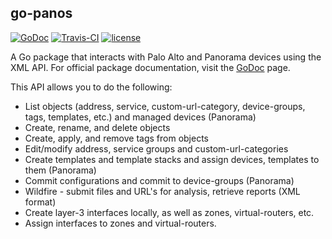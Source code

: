 ## go-panos
[![GoDoc](https://godoc.org/github.com/scottdware/go-panos?status.svg)](https://godoc.org/github.com/scottdware/go-panos) [![Travis-CI](https://travis-ci.org/scottdware/go-panos.svg?branch=master)](https://travis-ci.org/scottdware/go-panos)
[![license](http://img.shields.io/badge/license-MIT-red.svg?style=flat)](https://raw.githubusercontent.com/scottdware/go-panos/master/LICENSE)

A Go package that interacts with Palo Alto and Panorama devices using the XML API. For official package documentation, visit the [GoDoc][godoc-go-panos] page.

This API allows you to do the following:

* List objects (address, service, custom-url-category, device-groups, tags, templates, etc.) and managed devices (Panorama)
* Create, rename, and delete objects
* Create, apply, and remove tags from objects
* Edit/modify address, service groups and custom-url-categories
* Create templates and template stacks and assign devices, templates to them (Panorama)
* Commit configurations and commit to device-groups (Panorama)
* Wildfire - submit files and URL's for analysis, retrieve reports (XML format)
* Create layer-3 interfaces locally, as well as zones, virtual-routers, etc.
* Assign interfaces to zones and virtual-routers.

<!--### Examples

#### Connecting to a Device

Establish a connection to a Palo Alto firewall or Panorama is pretty straightforward:

```Go
pa, err := panos.NewSession("pa200-fw", "admin", "paloalto")
if err != nil {
    fmt.Println(err)
}
```

Once you are connected, some basic information about the firewall/session is established and you can view it like so:

```Go
fmt.Printf("Host: %s\n", pa.Host)
fmt.Printf("Key: %s\n", pa.Key)
fmt.Printf("URI: %s\n", pa.URI)
fmt.Printf("Platform: %s\n", pa.Platform)
fmt.Printf("Model: %s\n", pa.Model)
fmt.Printf("Serial: %s\n", pa.Serial)
fmt.Printf("Software Version: %s\n", pa.SoftwareVersion)
fmt.Printf("Device Type: %s\n", pa.DeviceType)
fmt.Printf("Panorama Connection: %t\n", pa.Panorama)
```

#### Listing Objects

> Note: For complete documentation on what fields can be iterated over when listing objects/devices, please see the [official][godoc-go-panos] documentation!

##### Devices (Panorama)

> Note: Panorama ONLY

To list all devices managed by a Panorama device, use the `Devices()` function:

```Go
devices, _ := pa.Devices()

for _, d := range devices.Devices {
    fmt.Println(d.Serial)
}
```

##### Address Objects and Groups

To list all address objects, use the `Addresses()` function: 

> Note: Some of these fields will be empty based on the type of address returned.

```Go
addrs, _ := pa.Addresses()

for _, a := range addrs.Addresses {
    fmt.Println(a.Name)
    fmt.Println(a.IPAddress)
    fmt.Println(a.IPRange)
    fmt.Println(a.FQDN)
    fmt.Println(a.Description)
}
```

To list all address group objects, use the `AddressGroups()` function:

> Note: Members are in a string slice (`[]string`), so to iterate over them you can just do another loop.

```Go
addrGroups, _ := pa.AddressGroups()

for _, ag := range addrGroups.Groups {
    fmt.Println(ag.Name, ag.Type, ag.DynamicFilter, ag.Description)
    for _, m := range ag.Members {
        fmt.Println(m)
    }
}
```

##### Service Objects and Groups

To list all service objects, use the `Services()` function:

> Note: Some fields might be empty based on they type of service returned.

```Go
svcs, _ := pa.Services()

for _, s := range svcs.Services {
    fmt.Println(s.Name)
    fmt.Println(s.TCPPort)
    fmt.Println(s.UDPPort)
    fmt.Println(s.Description)
}
```

To list all service groups, use the `ServiceGroups()` function:

> Note: Members are in a string slice (`[]string`), so to iterate over them you can just do another loop.

```Go
svcGroups, _ := pa.ServiceGroups()

for _, sg := range svcGroups.Groups {
    fmt.Println(sg.Name, sg.Description)
    for _, m := range sg.Members {
        fmt.Println(m)
    }
}
```

##### Device Groups

> Note: Panorama ONLY

To list all device-groups on a Panorama device, use the `DeviceGroups()` function:

> Note: Devices (serial numbers) are in a string slice (`[]string`), so to iterate over them you can just do another loop.

```Go
devGroups, _ := pa.DeviceGroups()

for _, d := range devGroups.Groups {
    fmt.Println(d.Name)
    for _, serial := range d.Devices {
        fmt.Println(serial)
    }
}

```

##### Templates

> Note: Panorama ONLY

To list all templates on a Panorama device, use the `Templates()` function:

> Note: Devices (serial numbers) are in a string slice (`[]string`), so to iterate over them you can just do another loop.

```Go
temps, _ := pa.Templates()

for _, t := range temps.Templates {
    fmt.Println(t.Name)
    for _, serial := range t.Devices {
        fmt.Println(serial)
    }
}

```

##### Tags

To list all tags, use the `Tags()` function:

```Go
tags, _ := pa.Tags()

for _, t := range tags.Tags{
    fmt.Println(t.Name)
    fmt.Println(t.Color)
    fmt.Println(t.Comments)
}
```

#### Creating Objects

##### Adding Devices (Panorama)

> Note: Panorama ONLY

To add a device to be managed by Panorama, you can use the `AddDevice()` function. This takes the following parameters:

* `serial` - Serial number of the device
* `devicegroup` (optional) - If specified, the device will be added to Panorama, as well as the given device-group.

> Note: If you specify a device-group, and the device does not already exist within Panorama...then it will be added to Panorama as well.

```Go
// Add a device to Panorama
pa.AddDevice("1084782033")

// Add a device to a device-group
pa.AddDevice("1084782033", "Lab-Device-Group")
```

##### Specify a Panorama Server on a Device

You can specify a Panorama server on a device by using the `SetPanoramaServer()` function:

```Go
pa.SetPanoramaServer("10.1.1.1")
```

##### Addresses

The `CreateAddress()` function takes 4 parameters: `name`, `address type`, `address` and an (optional) `description`. When
creating an address object on Panorama, you must specify the `device-group` to create the object in as the last parameter.


> Note: The second parameter is the address type. It can be one of `ip`, `range` or `fqdn`.

```Go
pa.CreateAddress("fqdn-object", "fqdn", "sdubs.org", "My personal website")
pa.CreateAddress("Apple-subnet", "ip", "17.0.0.0/8", "")
pa.CreateAddress("IP-range", "range", "192.168.1.1-192.168.1.20", "IP address range")
```

When creating an address or service on a Panorama device, specify the desired device-group as the 
last parameter, like so:

```Go
pa.CreateAddress("panorama-IP-object", "ip", "10.1.1.5", "", "Lab-Devices")
```

##### Address Groups

The `CreateStaticGroup()` function creates a static address group, and takes the following parameters: `name`, `members`, `description`. When
creating an address group on Panorama, you must specify the `device-group` to create the object in as the last parameter.

If you are specifying multiple address objects, they must be separated by a comma for the `members` parameter: `"server1, server2, pc1"`

```Go
pa.CreateStaticGroup("Custom-address-objects", "my-ip1, server-subnet, fqdn-host", "")

// When creating an address group on a Panorama device, specify the desired device-group as the 
// last parameter, like so:
pa.CreateStaticGroup("Custom-address-objects", "my-ip1, server-subnet, fqdn-host", "", "Lab-Device-Group")
```

The `CreateDynamicGroup()` function creates a dynamic address group, and takes the following parameters: `name`, `criteria`, `description`. When
creating an address group on Panorama, you must specify the `device-group` to create the object in as the last parameter.

The `criteria` parameter must be written similar to how it is once you have selected your match criteria (tags) through the GUI:

`'tag1' and 'tag2' or 'tag5'`

> Note: You can get a listing of tags on the device by using the `Tags()` function as described above.

```Go
pa.CreateDynamicGroup("Dynamic-Servers", "'server-tag' and 'other tag'", "")

// Creating a dynamic address group on a Panorama devices is done like so:
pa.CreateDynamicGroup("Dynamic-Servers", "'server-tag' and 'other tag'", "", "Some-Panorama-Device-Group")
```

##### Services

The `CreateService()` function takes 4 parameters: `name`, `protocol`, `port` and an (optional) `description`. When
creating a service object on Panorama, you must specify the `device-group` to create the object in as the last parameter.

> Note: The third parameter is the port number(s). Port can be a single port #, range (1-65535), or comma separated (80, 8080, 443).

```Go
pa.CreateService("proxy-ports", "tcp", "8080,80,443", "")
pa.CreateService("misc-udp", "udp", "10001-10050", "Random UDP ports")
```

Just like creating address objects on Panorama, the same applies to service objects:

```Go
pa.CreateAddress("panorama-ports", "tcp", "8000-9000", "Misc TCP ports", "Lab-Devices")
```

##### Service Groups

The `CreateServiceGroup()` function creates a service group, and takes the following parameters: `name`, `members`, `description`. When
creating a service group on Panorama, you must specify the `device-group` to create the object in as the last parameter.

If you are specifying multiple service objects, they must be separated by a comma for the `members` parameter: `"tcp-port, udp-port"`

```Go
pa.CreateServiceGroup("Custom-ports", "tcp-5000, web-browsing, snmp", "")

// When creating a service group on a Panorama device, specify the desired device-group as the 
// last parameter, like so:
pa.CreateServiceGroup("Custom-ports", "tcp-5000, web-browsing, snmp", "", "Lab-Device-Group")
```

##### Custom URL Categories

You can create custom URL categories by using the `CreateURLCategory()` function, using the following parameters: `name` and `urls`. When
creating a custom URL category on Panorama, you must specify the `device-group` to create the object in as the last parameter.

If you are specifying multiple URL's, they must be separated by a comma for the `urls` parameter: `"www.*.com, sdubs.org"`

```Go
pa.CreateURLCategory("custom-URLs", "*.badsite.com, www.*.org, company.com")

// When creating a custom URL category on a Panorama device, specify the desired device-group as the 
// last parameter, like so:
pa.CreateURLCategory("custom-URLs", "*.badsite.com, www.*.org, company.com", "Lab-Device-Group")

// Add/remove URL's
pa.EditURLCategory("add", "*.sdubs.org", "custom-URLs")
pa.EditURLCategory("remove", "*.badsite.com", "custom-URLs")
```

##### Tags

The `CreateTag()` function creates a tag on the device, and takes the following parameters: `name`, `color`, `comments`. When
creating a tag on Panorama, you must specify the `device-group` to create the object in as the last parameter.

`color` can be any one of the following: Red, Green, Blue, Yellow, Copper, Orange, Purple, Gray, Light Green, Cyan, Light Gray, 
Blue Gray, Lime, Black, Gold, Brown.

```Go
pa.CreateTag("vm-servers", "Red", "VMware servers")

// When creating a tag on a Panorama device, specify the desired device-group as the 
// last parameter, like so:
pa.CreateTag("vm-servers", "Red", "VMware servers", "Lab-Device-Group")
```

##### Device Groups

> Note: Panorama ONLY

To create a new device-group on a Panorama device, you can use the `CreateDeviceGroup()` function. This takes two parameters: `name` and `description`.
If you don't want a description, then you can just use empty double-quotes `""`. An optional third parameter is a `[]string` list of device serial
numbers that you want to add to the device group. To get a list of devices, you can always use the `Devices()` function.

If you do not want to add any devices to the device-group initially, then you can use `nil` as the last parameter value.

```Go
pa.CreateDeviceGroup("Remote-Office-Firewalls", "All remote office locations", nil)

// Add devices to the new group from the start. Create a []string list:
devices := []string{
    "1093822222",
    "1084782033",
    "1084783947",
    "1654783433",
}

pa.CreateDeviceGroup("Campus Firewalls", "", devices)
```

#### Deleting Objects

Deleting objects is just as easy as creating them. Just specify the object name, and if deleting objects from Panorama,
specify the device-group as the last parameter.

```Go
// Delete address objects
pa.DeleteAddress("fqdn-object")
pa.DeleteAddress("some-panorama-IP", "Lab-Device-Group")

// Delete a service object
pa.DeleteService("proxy-ports")

// Delete address group objects
pa.DeleteAddressGroup("Addr-Group-Name")
pa.DeleteAddressGroup("Panorama-address-group", "Lab-Device-Group")

// Delete a service group
pa.DeleteServiceGroup("web-browsing-ports")

// Delete tags from the device
pa.DeleteTag("server-tag")
pa.DeleteTag("server-tag", "Lab-Device-Group")

// Delete a device-group from Panorama
pa.DeleteDeviceGroup("Lab-Devices")

// Delete a custom URL category
pa.DeleteURLCategory("custom-URLs")

// Remove a device from a specific device-group
pa.RemoveDevice("1084782033", "Some-Device-Group")

// Remove a device from Panorama
pa.RemoveDevice("1084782033")
```

#### Tagging Objects

You can apply tags to address and service objects by using the `ApplyTag()` function. It takes two parameters: `tag` and `object`. 
When tagging an object on a Panorama device, you must specify the `device-group` to create the object in as the last parameter.

`tag` can have multiple values, and they must be separated by a comma, i.e. `"server-tag, lab, warehouse"`. If you have multiple objects with
the same name, then all of them that match will have the tag(s) applied.

```Go
pa.ApplyTag("web", "fqdn-object")

// Use multiple tags on an object
pa.ApplyTag("internet, web, proxy", "proxy-ports")

// Tag a Panorama object
pa.ApplyTag("servers, virtual", "server-farm", "Production-Device-Group")
```

##### Removing Tags

To remove a tag from an object, use the `RemoveTag()` function. This function takes two parameters: `object` and `tag`. You can only remove a
single tag at a time. When removing a tag from an object on a Panorama device, you must specify the `device-group` to create the object in as the last parameter.

```Go
pa.RemoveTag("web", "fqdn-object")

// Remove tag from a Panorama object
pa.RemoveTag("servers", "server-farm", "Production-Device-Group")
```

#### Editing Groups

To edit an address or service group, which includes adding/removing members...you can use the `EditGroup()` function, which takes 4 parameters: `objecttype`, 
`action`, `object` and `group`. When editing a group object on a Panorama device, you must specify the `device-group` to create the object in as the last parameter.

* `objecttype` is one of: "address" or "service"
* `action` is one of: "add" or "remove"

`object` and `group` are the names of the objects, respectively.

```Go
pa.EditGroup("address", "add", "ip-range", "Corporate-Subnets")
pa.EditGroup("service", "remove", "proxy-ports", "Web-Browsing")

// Edit a group on a Panorama device
pa.EditGroup("address", "add", "my-laptop", "Security-Folks", "Panorama-Device-Group")
```

#### Renaming Objects

To rename any address, service, or tag object...use the `RenameObject()` function. You only have to specify the following parameters: `oldname` and `newname`.
When renaming an object on a Panorama device, you must specify the `device-group` to create the object in as the last parameter.

```Go
pa.RenameObject("my-ip", "my-new-ip")
pa.RenameObject("server-tag", "web-server-tag")

// To rename an object on a Panorama device, specify the device-group as the last parameter
pa.RenameObject("proxy-ports", "legacy-proxy-ports", "Panorama-Device-Group")
```

#### Commiting Configurations

There are two commit functions: `Commit()` and `CommitAll()`. Commit issues a normal commit on the device. When issuing `Commit()` against a Panorama device,
the configuration will only be committed to Panorama, and not an individual device-group.

Using `CommitAll()` will only work on a Panorama device, and you have to specify the device-group you want to commit the configuration to. You can
also selectively commit to certain devices within that device group by adding their serial numbers as additional parameters.

```Go
pa.Commit()

// CommitAll will commit the configuration to the given device-group, and all of it's devices.
pa.CommitAll("Lab-Device-Group")

// Commit to only 2 devices in a device group - you MUST use their serial numbers
pa.CommitAll("Lab-Device-Group", "1093822222", "1084782033")
```

#### Wildfire

You can perform a few Wildfire tasks, such as submitting files and URL's for analyzing...as well as get a report on a previously submitted file or URL.

```Go
// Create a session to the Wildfile cloud using your API key
panw := panos.NewWildfireSession("apikey")

// Submit a file to Wildfire
panw.SubmitFile("path/to/file.exe")

// Submit a URL to Wildfire
panw.SubmitURL("https://some.malicious.url/file")
```

When retrieving a report on a submitted file, the XML output is returned in a struct named `WildfireMalwareReport`.

> Note: For complete documentation on what fields can be iterated over when listing objects/devices, please see the [official][godoc-go-panos] documentation!

```Go
// Get a report for the given file hash. The report will be returned in XML format.
output, err := panw.GetReport("sha256_file_hash")
if err != nil {
    fmt.Println(err)
}

for _, report := range output.Reports {
    fmt.Printf("VM detonation software: %s\n\n", report.VMSoftware)
    fmt.Printf("Malware detected: %s\n", report.Malware)
    for _, bs := range report.BehavioralSummary {
        fmt.Println(bs)
    }

    fmt.Println()

    for _, dns := range report.DNSQueries {
        fmt.Printf("Domain Name: %s, Query Type: %s, DNS Response: %s\n", dns.Query, dns.Type, dns.Response)
    }

    fmt.Println()

    for _, tcp := range report.TCPPorts {
        fmt.Printf("Port: %s, IP Address: %s, Country: %s\n", tcp.Port, tcp.IPAddress, tcp.Country)
    }

    for _, udp := range report.UDPPorts {
        fmt.Printf("Port: %s, IP Address: %s, Country: %s\n", udp.Port, udp.IPAddress, udp.Country)
    }

    fmt.Println()

    for _, req := range report.HTTPRequests {
        fmt.Printf("User-Agent: %s\n", req.UserAgent)
        fmt.Printf("URL: %s%s\n", req.Host, req.URI)
        fmt.Printf("Method: %s\n", req.Method)
    }

    fmt.Println()
}
```-->

[godoc-go-panos]: http://godoc.org/github.com/scottdware/go-panos
[license]: https://github.com/scottdware/go-panos/blob/master/LICENSE